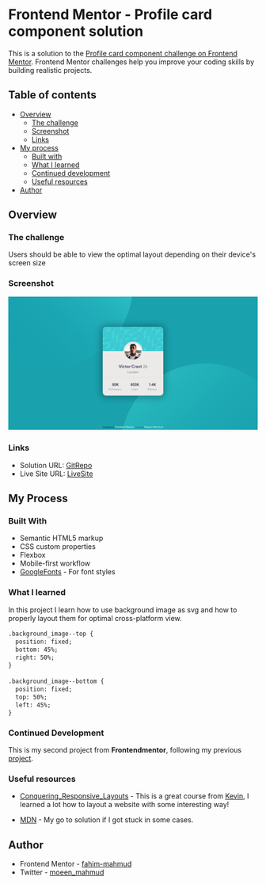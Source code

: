# Frontend Mentor - Profile card component solution

This is a solution to the [Profile card component challenge on Frontend Mentor](https://www.frontendmentor.io/challenges/profile-card-component-cfArpWshJ). Frontend Mentor challenges help you improve your coding skills by building realistic projects.

## Table of contents

- [Overview](#overview)
  - [The challenge](#the-challenge)
  - [Screenshot](#screenshot)
  - [Links](#links)
- [My process](#my-process)
  - [Built with](#built-with)
  - [What I learned](#what-i-learned)
  - [Continued development](#continued-development)
  - [Useful resources](#useful-resources)
- [Author](#author)

## Overview

### The challenge

Users should be able to view the optimal layout depending on their device's screen size

### Screenshot

![Desktop-View](./screenshot/ss-profile-card-component.png)

### Links

- Solution URL: [GitRepo](https://github.com/moeen-mahmud/profile-card-component)
- Live Site URL: [LiveSite](https://moeen-profile-card-component.netlify.app/)

## My Process

### Built With

- Semantic HTML5 markup
- CSS custom properties
- Flexbox
- Mobile-first workflow
- [GoogleFonts](https://fonts.google.com/) - For font styles

### What I learned

In this project I learn how to use background image as svg and how to properly layout them for optimal cross-platform view.

```
.background_image--top {
  position: fixed;
  bottom: 45%;
  right: 50%;
}

.background_image--bottom {
  position: fixed;
  top: 50%;
  left: 45%;
}
```

### Continued Development

This is my second project from **Frontendmentor**, following my previous [project](https://moeen-stats-preview-card-component.netlify.app/).

### Useful resources

- [Conquering_Responsive_Layouts](https://courses.kevinpowell.co/) - This is a great course from [Kevin](https://twitter.com/KevinJPowell), I learned a lot how to layout a website with some interesting way!

- [MDN](https://developer.mozilla.org/en-US/) - My go to solution if I got stuck in some cases.

## Author

- Frontend Mentor - [fahim-mahmud](https://www.frontendmentor.io/profile/fahim-mahmud)
- Twitter - [moeen_mahmud](https://twitter.com/moeen_mahmud)
